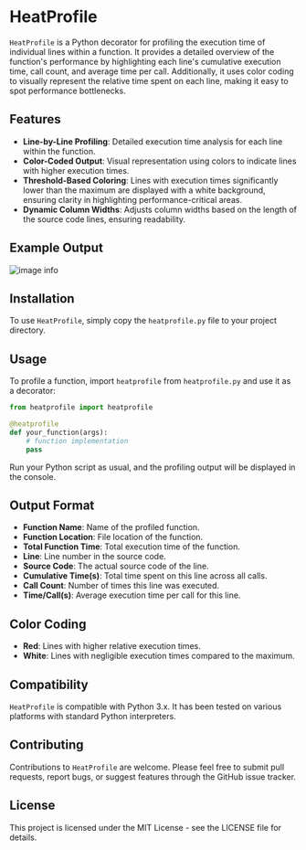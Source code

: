 
# HeatProfile

`HeatProfile` is a Python decorator for profiling the execution time of individual lines within a function. It provides a detailed overview of the function's performance by highlighting each line's cumulative execution time, call count, and average time per call. Additionally, it uses color coding to visually represent the relative time spent on each line, making it easy to spot performance bottlenecks.

## Features

- **Line-by-Line Profiling**: Detailed execution time analysis for each line within the function.
- **Color-Coded Output**: Visual representation using colors to indicate lines with higher execution times.
- **Threshold-Based Coloring**: Lines with execution times significantly lower than the maximum are displayed with a white background, ensuring clarity in highlighting performance-critical areas.
- **Dynamic Column Widths**: Adjusts column widths based on the length of the source code lines, ensuring readability.

## Example Output
![image info](./images/example_output.png)
## Installation

To use `HeatProfile`, simply copy the `heatprofile.py` file to your project directory.

## Usage

To profile a function, import `heatprofile` from `heatprofile.py` and use it as a decorator:

```python
from heatprofile import heatprofile

@heatprofile
def your_function(args):
    # function implementation
    pass
```

Run your Python script as usual, and the profiling output will be displayed in the console.

## Output Format

- **Function Name**: Name of the profiled function.
- **Function Location**: File location of the function.
- **Total Function Time**: Total execution time of the function.
- **Line**: Line number in the source code.
- **Source Code**: The actual source code of the line.
- **Cumulative Time(s)**: Total time spent on this line across all calls.
- **Call Count**: Number of times this line was executed.
- **Time/Call(s)**: Average execution time per call for this line.

## Color Coding

- **Red**: Lines with higher relative execution times.
- **White**: Lines with negligible execution times compared to the maximum.

## Compatibility

`HeatProfile` is compatible with Python 3.x. It has been tested on various platforms with standard Python interpreters.

## Contributing

Contributions to `HeatProfile` are welcome. Please feel free to submit pull requests, report bugs, or suggest features through the GitHub issue tracker.

## License

This project is licensed under the MIT License - see the LICENSE file for details.
